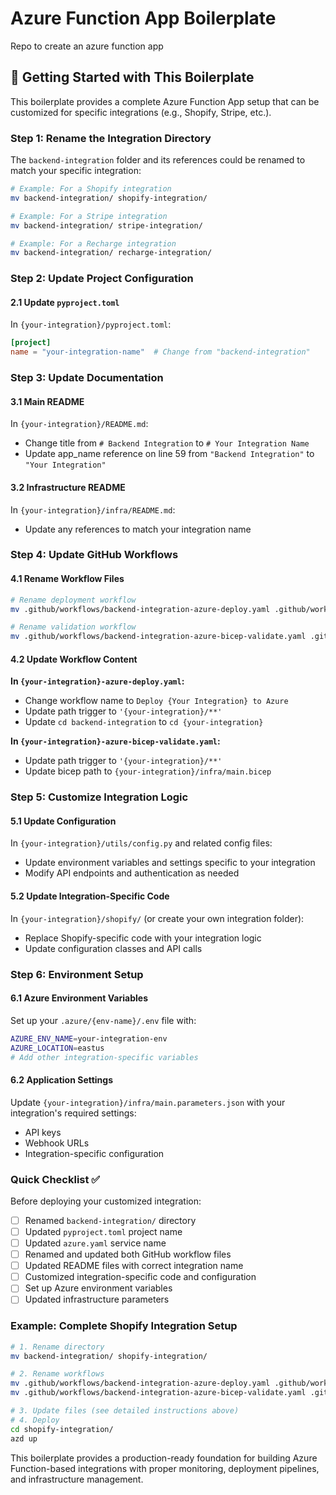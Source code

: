 # Azure Function App Boilerplate

Repo to create an azure function app

## 🚀 Getting Started with This Boilerplate

This boilerplate provides a complete Azure Function App setup that can be
customized for specific integrations (e.g., Shopify, Stripe, etc.).

### Step 1: Rename the Integration Directory

The `backend-integration` folder and its references could be renamed to match
your specific integration:

```bash
# Example: For a Shopify integration
mv backend-integration/ shopify-integration/

# Example: For a Stripe integration  
mv backend-integration/ stripe-integration/

# Example: For a Recharge integration
mv backend-integration/ recharge-integration/
```

### Step 2: Update Project Configuration

#### 2.1 Update `pyproject.toml`

In `{your-integration}/pyproject.toml`:

```toml
[project]
name = "your-integration-name"  # Change from "backend-integration"
```

### Step 3: Update Documentation

#### 3.1 Main README

In `{your-integration}/README.md`:

- Change title from `# Backend Integration` to `# Your Integration Name`
- Update app_name reference on line 59 from `"Backend Integration"` to
  `"Your Integration"`

#### 3.2 Infrastructure README

In `{your-integration}/infra/README.md`:

- Update any references to match your integration name

### Step 4: Update GitHub Workflows

#### 4.1 Rename Workflow Files

```bash
# Rename deployment workflow
mv .github/workflows/backend-integration-azure-deploy.yaml .github/workflows/{your-integration}-azure-deploy.yaml

# Rename validation workflow  
mv .github/workflows/backend-integration-azure-bicep-validate.yaml .github/workflows/{your-integration}-azure-bicep-validate.yaml
```

#### 4.2 Update Workflow Content

**In `{your-integration}-azure-deploy.yaml`:**

- Change workflow name to `Deploy {Your Integration} to Azure`
- Update path trigger to `'{your-integration}/**'`
- Update `cd backend-integration` to `cd {your-integration}`

**In `{your-integration}-azure-bicep-validate.yaml`:**

- Update path trigger to `'{your-integration}/**'`
- Update bicep path to `{your-integration}/infra/main.bicep`

### Step 5: Customize Integration Logic

#### 5.1 Update Configuration

In `{your-integration}/utils/config.py` and related config files:

- Update environment variables and settings specific to your integration
- Modify API endpoints and authentication as needed

#### 5.2 Update Integration-Specific Code

In `{your-integration}/shopify/` (or create your own integration folder):

- Replace Shopify-specific code with your integration logic
- Update configuration classes and API calls

### Step 6: Environment Setup

#### 6.1 Azure Environment Variables

Set up your `.azure/{env-name}/.env` file with:

```bash
AZURE_ENV_NAME=your-integration-env
AZURE_LOCATION=eastus
# Add other integration-specific variables
```

#### 6.2 Application Settings

Update `{your-integration}/infra/main.parameters.json` with your integration's
required settings:

- API keys
- Webhook URLs
- Integration-specific configuration

### Quick Checklist ✅

Before deploying your customized integration:

- [ ] Renamed `backend-integration/` directory
- [ ] Updated `pyproject.toml` project name
- [ ] Updated `azure.yaml` service name
- [ ] Renamed and updated both GitHub workflow files
- [ ] Updated README files with correct integration name
- [ ] Customized integration-specific code and configuration
- [ ] Set up Azure environment variables
- [ ] Updated infrastructure parameters

### Example: Complete Shopify Integration Setup

```bash
# 1. Rename directory
mv backend-integration/ shopify-integration/

# 2. Rename workflows
mv .github/workflows/backend-integration-azure-deploy.yaml .github/workflows/shopify-integration-azure-deploy.yaml
mv .github/workflows/backend-integration-azure-bicep-validate.yaml .github/workflows/shopify-integration-azure-bicep-validate.yaml

# 3. Update files (see detailed instructions above)
# 4. Deploy
cd shopify-integration/
azd up
```

This boilerplate provides a production-ready foundation for building Azure
Function-based integrations with proper monitoring, deployment pipelines, and
infrastructure management.
